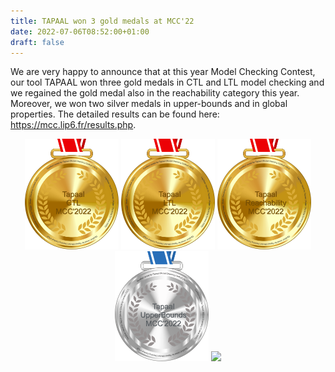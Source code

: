 ```yaml
---
title: TAPAAL won 3 gold medals at MCC'22
date: 2022-07-06T08:52:00+01:00
draft: false
---
```


We are very happy to announce that at this year Model Checking Contest, our tool TAPAAL won three gold medals in CTL and LTL model checking
and we regained the gold medal also in the reachability category this year. Moreover, we won two silver medals in upper-bounds and 
in global properties. The detailed results can be found here: 
https://mcc.lip6.fr/results.php.


<center>
   <img src="/news/mcc22/gold-CTL-2022.png" width="150">
   <img src="/news/mcc22/gold-LTL-2022.png" width="150">
   <img src="/news/mcc22/gold-Reachability-2022.png" width="150"> 
   <img src="/news/mcc22/silver-UpperBounds-2022.png" width="150">
   <img src="/news/mcc22/bronze-GlobalProperties-2022.png" width="150">
</center>
